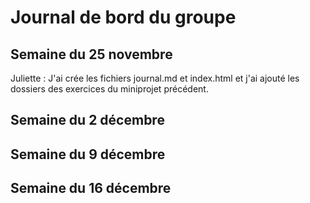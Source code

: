 # Journal de bord du groupe

## Semaine du 25 novembre

Juliette : J'ai crée les fichiers journal.md et index.html et j'ai ajouté les dossiers des exercices du miniprojet précédent.

## Semaine du 2 décembre


## Semaine du 9 décembre


## Semaine du 16 décembre 
